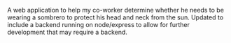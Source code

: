 A web application to help my co-worker determine whether he needs to be wearing a sombrero to protect his head and neck from the sun. Updated to include a backend running on node/express to allow for further development that may require a backend.
